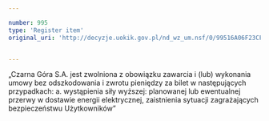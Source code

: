 ```yaml
---

number: 995
type: 'Register item'
original_uri: 'http://decyzje.uokik.gov.pl/nd_wz_um.nsf/0/99516A06F23CF340C12572DD0032978F?OpenDocument'


---
```


„Czarna Góra S.A. jest zwolniona z obowiązku zawarcia i (lub) wykonania umowy bez odszkodowania i zwrotu pieniędzy za bilet w następujących przypadkach: a. wystąpienia siły wyższej: planowanej lub ewentualnej przerwy w dostawie energii elektrycznej, zaistnienia sytuacji zagrażających bezpieczeństwu Użytkowników”
